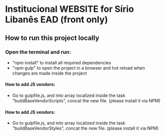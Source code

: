 # Institucional WEBSITE for Sírio Libanês EAD (front only)

## How to run this project locally

### Open the terminal and run:
- "npm install" to install all required dependencies
- "npm gulp" to open the project in a browser and hot reload when changes are made inside the project

#### How to add JS vendors:
- Go to gulpfile.js, and into array localized inside the task "buildBaseVendorScripts", concat the new file. (please install it via NPM)


#### How to add JS vendors:
- Go to gulpfile.js, and into array localized inside the task "buildBaseVendorStyles", concat the new file. (please install it via NPM)